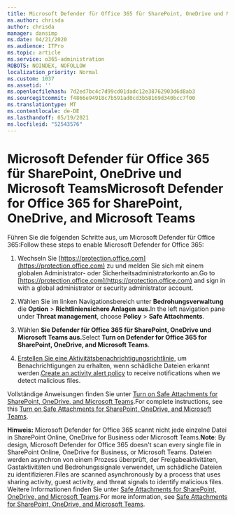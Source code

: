 ```yaml
---
title: Microsoft Defender für Office 365 für SharePoint, OneDrive und Microsoft Teams
ms.author: chrisda
author: chrisda
manager: dansimp
ms.date: 04/21/2020
ms.audience: ITPro
ms.topic: article
ms.service: o365-administration
ROBOTS: NOINDEX, NOFOLLOW
localization_priority: Normal
ms.custom: 1037
ms.assetid: ''
ms.openlocfilehash: 7d2ed7bc4c7d99cd01dadc12e38762903d6d8ab3
ms.sourcegitcommit: f4866e94918c7b591ad0cd3b58169d340bcc7f00
ms.translationtype: MT
ms.contentlocale: de-DE
ms.lasthandoff: 05/19/2021
ms.locfileid: "52543576"
---
```

# <a name="microsoft-defender-for-office-365-for-sharepoint-onedrive-and-microsoft-teams"></a><span data-ttu-id="e6d4f-102">Microsoft Defender für Office 365 für SharePoint, OneDrive und Microsoft Teams</span><span class="sxs-lookup"><span data-stu-id="e6d4f-102">Microsoft Defender for Office 365 for SharePoint, OneDrive, and Microsoft Teams</span></span>

<span data-ttu-id="e6d4f-103">Führen Sie die folgenden Schritte aus, um Microsoft Defender für Office 365:</span><span class="sxs-lookup"><span data-stu-id="e6d4f-103">Follow these steps to enable Microsoft Defender for Office 365:</span></span>

1. <span data-ttu-id="e6d4f-104">Wechseln Sie [https://protection.office.com](https://protection.office.com) zu und melden Sie sich mit einem globalen Administrator- oder Sicherheitsadministratorkonto an.</span><span class="sxs-lookup"><span data-stu-id="e6d4f-104">Go to [https://protection.office.com](https://protection.office.com) and sign in with a global administrator or security administrator account.</span></span>

2. <span data-ttu-id="e6d4f-105">Wählen Sie im linken Navigationsbereich unter **Bedrohungsverwaltung** die **Option** \> **Richtliniensichere Anlagen aus.**</span><span class="sxs-lookup"><span data-stu-id="e6d4f-105">In the left navigation pane under **Threat management**, choose **Policy** \> **Safe Attachments**.</span></span>

3. <span data-ttu-id="e6d4f-106">Wählen **Sie Defender für Office 365 für SharePoint, OneDrive und Microsoft Teams aus.**</span><span class="sxs-lookup"><span data-stu-id="e6d4f-106">Select **Turn on Defender for Office 365 for SharePoint, OneDrive, and Microsoft Teams**.</span></span>

4. <span data-ttu-id="e6d4f-107">[Erstellen Sie eine Aktivitätsbenachrichtigungsrichtlinie,](/microsoft-365/compliance/create-activity-alerts) um Benachrichtigungen zu erhalten, wenn schädliche Dateien erkannt werden.</span><span class="sxs-lookup"><span data-stu-id="e6d4f-107">[Create an activity alert policy](/microsoft-365/compliance/create-activity-alerts) to receive notifications when we detect malicious files.</span></span>

<span data-ttu-id="e6d4f-108">Vollständige Anweisungen finden Sie unter [Turn on Safe Attachments for SharePoint, OneDrive, and Microsoft Teams](/microsoft-365/security/office-365-security/turn-on-atp-for-spo-odb-and-teams).</span><span class="sxs-lookup"><span data-stu-id="e6d4f-108">For complete instructions, see this [Turn on Safe Attachments for SharePoint, OneDrive, and Microsoft Teams](/microsoft-365/security/office-365-security/turn-on-atp-for-spo-odb-and-teams).</span></span>

<span data-ttu-id="e6d4f-109">**Hinweis:** Microsoft Defender for Office 365 scannt nicht jede einzelne Datei in SharePoint Online, OneDrive for Business oder Microsoft Teams.</span><span class="sxs-lookup"><span data-stu-id="e6d4f-109">**Note**: By design, Microsoft Defender for Office 365 doesn't scan every single file in SharePoint Online, OneDrive for Business, or Microsoft Teams.</span></span> <span data-ttu-id="e6d4f-110">Dateien werden asynchron von einem Prozess überprüft, der Freigabeaktivitäten, Gastaktivitäten und Bedrohungssignale verwendet, um schädliche Dateien zu identifizieren.</span><span class="sxs-lookup"><span data-stu-id="e6d4f-110">Files are scanned asynchronously by a process that uses sharing activity, guest activity, and threat signals to identify malicious files.</span></span> <span data-ttu-id="e6d4f-111">Weitere Informationen finden Sie unter [Safe Attachments for SharePoint, OneDrive, and Microsoft Teams](/microsoft-365/security/office-365-security/atp-for-spo-odb-and-teams).</span><span class="sxs-lookup"><span data-stu-id="e6d4f-111">For more information, see [Safe Attachments for SharePoint, OneDrive, and Microsoft Teams](/microsoft-365/security/office-365-security/atp-for-spo-odb-and-teams).</span></span>
